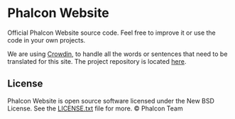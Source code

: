 # Phalcon Website

Official Phalcon Website source code. Feel free to improve it or use the code in your own projects.

We are using [Crowdin](https://crowdin.com/), to handle all the words or sentences that need to be translated for this site.
The project repository is located [here](https://crowdin.com/project/phalcon-website).

## License

Phalcon Website is open source software licensed under the New BSD License.
See the [LICENSE.txt](LICENSE.txt) file for more. © Phalcon Team
